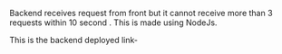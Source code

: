 Backend receives request from front but it cannot receive more than 3 requests within 10 second . This is made using NodeJs.

This is the backend deployed link-
